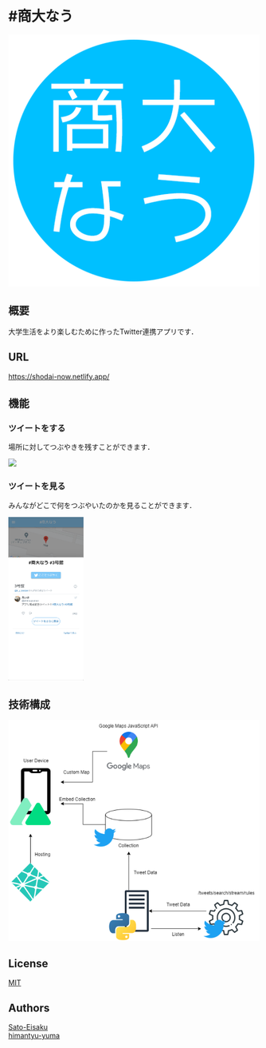 # #商大なう
<p align="center">
  <img src="docs/images/large-icon.png">
</p>

## 概要
大学生活をより楽しむために作ったTwitter連携アプリです．

## URL
https://shodai-now.netlify.app/

## 機能
### ツイートをする
場所に対してつぶやきを残すことができます．
<p>
  <img src="docs/images/tweet.gif" width="30%">
</p>

### ツイートを見る
みんながどこで何をつぶやいたのかを見ることができます．
<p>
  <img src="docs/images/tweet.png" width="30%">
</p>

## 技術構成
![技術構成図](docs/images//tech-stack.png)

## License
[MIT](LICENSE)

## Authors
[Sato-Eisaku](https://github.com/Sato-Eisaku)  
[himantyu-yuma](https://github.com/himantyu-yuma)
